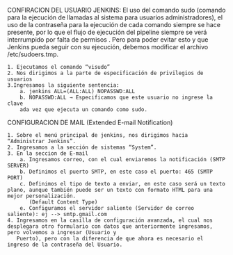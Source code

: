 CONFIRACION DEL USUARIO JENKINS:
El uso del comando sudo (comando para la ejecución de llamadas al sistema para usuarios administradores), el uso de la contraseña para la ejecución de cada comando siempre se hace presente, por lo que el flujo de ejecución del pipeline siempre se verá interrumpido por falta de permisos . Pero para poder evitar esto y que Jenkins pueda seguir con su ejecución, debemos modificar el archivo /etc/sudoers.tmp.
    
    1. Ejecutamos el comando “visudo”
    2. Nos dirigimos a la parte de especificación de privilegios de usuarios
    3.Ingresamos la siguiente sentencia:
        a. jenkins ALL=(ALL:ALL) NOPASSWD:ALL
        b. NOPASSWD:ALL → Especificamos que este usuario no ingrese la clave
        ada vez que ejecuta un comando como sudo.



CONFIGURACION DE MAIL (Extended E-mail Notification)

    1. Sobre el menú principal de jenkins, nos dirigimos hacia “Administrar Jenkins”.
    2. Ingresamos a la sección de sistemas “System”.
    3. En la seccion de E-mail 
        a. Ingresamos correo, con el cual enviaremos la notificación (SMTP SERVER)
        b. Definimos el puerto SMTP, en este caso el puerto: 465 (SMTP PORT)
        c. Definimos el tipo de texto a enviar, en este caso será un texto plano, aunque también puede ser un texto con formato HTML para una mejor personalización.
           (Default Content Type)
        e. Configuramos el servidor saliente (Servidor de correo saliente): ej --> smtp.gmail.com
    4. Ingresamos en la casilla de configuración avanzada, el cual nos desplegara otro formulario con datos que anteriormente ingresamos, pero volvemos a ingresar (Usuario y 
       Puerto), pero con la diferencia de que ahora es necesario el ingreso de la contraseña del Usuario.



